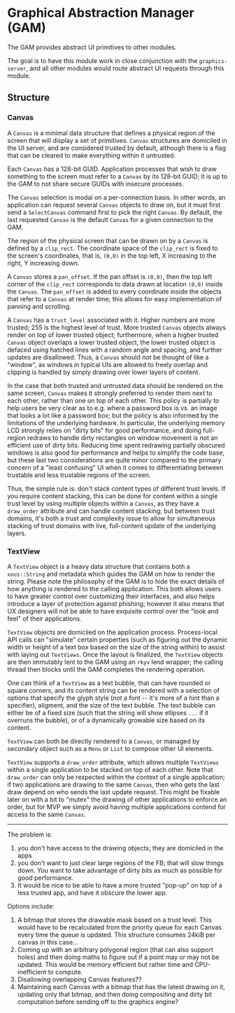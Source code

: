 # Graphical Abstraction Manager (GAM)

The GAM provides abstract UI primitives to other modules.

The goal is to have this module work in close conjunction with the
`graphics-server`, and all other modules would route abstract UI
requests through this module.

## Structure

### Canvas

A `Canvas` is a minimal data structure that defines a physical region of the
screen that will display a set of primitives. `Canvas` structures are domiciled
in the UI server, and are considered trusted by default, although there is
a flag that can be cleared to make everything within it untrusted.

Each `Canvas` has a 128-bit GUID. Application processes that wish to draw
something to the screen must refer to a `Canvas` by its 128-bit GUID; it is up
to the GAM to not share secure GUIDs with insecure processes.

The `Canvas` selection is modal on a per-connection basis. In other words,
an application can request several `Canvas` objects to draw on, but it
must first send a `SelectCanvas` command first to pick the right `Canvas`.
By default, the last requested `Canvas` is the default `Canvas` for a
given connection to the GAM.

The region of the physical screen that can be drawn on by a `Canvas` is
defined by a `clip_rect`. The coordinate space of the `clip_rect` is fixed
to the screen's coordinates, that is, `(0,0)` in the top left, X increasing
to the right, Y increasing down.

A `Canvas` stores a `pan_offset`. If the pan offset is `(0,0)`, then the top left
corner of the `clip_rect` corresponds to data drawn at location `(0,0)` inside
the `Canvas`. The `pan_offset` is added to every coordinate inside the objects that
refer to a `Canvas` at render time; this allows for easy implementation
of panning and scrolling.

A `Canvas` has a `trust_level` associated with it. Higher numbers are more
trusted; 255 is the highest level of trust. More trusted `Canvas` objects always
render on top of lower trusted object; furthermore, when a higher trusted
`Canvas` object overlaps a lower trusted object, the lower trusted object is
defaced using hatched lines with a random angle and spacing, and further updates
are disallowed. Thus, a `Canvas` should *not* be thought of like a "window", as
windows in typical UIs are allowed to freely overlap and clipping is handled
by simply drawing over lower layers of content.

In the case that both trusted and untrusted data should be rendered on the same
screen, `Canvas` makes it strongly preferred to render them next to each other, rather
than one on top of each other. This policy is partially to help users be very
clear as to e.g. where a password box is vs. an image that looks a lot like
a password box; but the policy is also informed by the limitations of the underlying
hardware. In particular, the underlying memory LCD strongly
relies on "dirty bits" for good performance, and doing full-region redraws to
handle dirty rectangles on window movement is not an efficient use of dirty
bits. Reducing time spent redrawing partially obscured windows is also good
for performance and helps to simplify the code base, but these last two considerations
are quite minor compared to the primary concern of a "least confusing" UI when
it comes to differentiating between trustable and less trustable regions of the
screen.

Thus, the simple rule is: don't stack content types of different trust levels.
If you require content stacking, this can be done for content within a single
trust level by using multiple objects within a `Canvas`, as they have a `draw_order`
attribute and can handle content stacking; but between trust domains, it's both
a trust and complexity issue to allow for simultaneous stacking of trust domains
with live, full-content update of the underlying layers.

### TextView

A `TextView` object is a heavy data structure that contains both a `xous::String`
and metadata which guides the GAM on how to render the string. Please note
the philosophy of the GAM is to hide the exact details of how anything is
rendered to the calling application. This both allows users to have greater
control over customizing their interfaces, and also helps introduce a layer
of protection against phishing; however it also means that UX designers will not
be able to have exquisite control over the "look and feel" of their applications.

`TextView` objects are domiciled on the application process. Process-local API
calls can "simulate" certain properties (such as figuring out the dynamic
width or height of a text box based on the size of the string within) to assist
with laying out `TextViews`. Once the layout is finalized, the `TextView` objects
are then immutably lent to the GAM using an `rkyv` lend wrapper;
the calling thread then blocks until the GAM completes the rendering operation.

One can think of a `TextView` as a text bubble, that can have rounded or square
corners, and its content string can be rendered with a selection of options
that specify the glyph style (*not* a font -- it's more of a hint than a specifier),
aligment, and the size of the text bubble. The text bubble can either be of a
fixed size (such that the string will show ellipses `...` if it overruns the
bubble), or of a dynamically growable size based on its content.

`TextView` can both be directly rendered to a `Canvas`, or managed by secondary
object such as a `Menu` or `List` to compose other UI elements.

`TextView` supports a `draw_order` attribute, which allows multiple `TextViews`
within a single application to be stacked on top of each other.
Note that `draw_order` can only be respected within the context of a single application;
if two applications are drawing to the same `Canvas`, then who gets the last
draw depend on who sends the last update request. This might be fixable later
on with a bit to "mutex" the drawing of other applications to enforce an order,
but for MVP we simply avoid having multiple applications contend for access to
the same `Canvas`.



--------------------



The problem is:
1. you don't have access to the drawing objects; they are domiciled in the apps
2. you don't want to just clear large regions of the FB; that will slow things down.
You want to take advantage of dirty bits as much as possible for good performance.
3. It would be nice to be able to have a more trusted "pop-up" on top of a less
trusted app, and have it obscure the lower app.

Options include:

1. A bitmap that stores the drawable mask based on a trust level. This would have
to be recalculated from the priority queue for each Canvas every time the queue
is updated. This structure consumes 24kiB per canvas in this case...
2. Coming up with an arbitrary polygonal region (that can also support holes) and
then doing maths to figure out if a point may or may not be updated. This would
be memory efficient but rather time and CPU-inefficient to compute.
3. Disallowing overlapping Canvas features??
4. Maintaining each Canvas with a bitmap that has the latest drawing on it,
updating only that bitmap, and then doing compositing and dirty bit computation
before sending off to the graphics engine?
